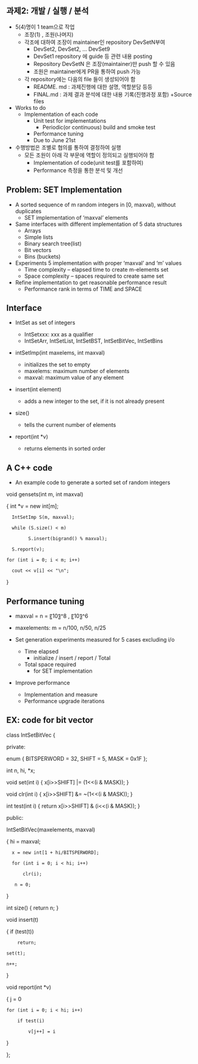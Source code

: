 
## 과제2:  개발 / 실행 / 분석
+ 5(4)명이 1 team으로 작업
  + 조장(1) , 조원(나머지)
  + 각조에 대하여 조장이 maintainer인 repository  DevSetN부여
    + DevSet2, DevSet2, … DevSet9
    + DevSet1 repository 에 guide 등 관련 내용 posting
    + Repository DevSetN 은 조장(maintainer)만  push 할 수 있음
    + 조원은 maintainer에게 PR을 통하여 push  가능
  + 각 repository에는 다음의 file 들이 생성되어야 함
    + README. md : 과제진행에 대한 설명, 역할분담 등등
    + FINAL.md : 과제 결과 분석에 대한 내용 기록(진행과정 포함)
    +Source files
+ Works to do
  + Implementation of each code
	+ Unit test for implementations
	  + Periodic(or continuous) build and smoke test
	+ Performance tuning
	+ Due to June 21st
+ 수행방법은 조별로 협의를 통하여 결정하여 실행
	+ 모든 조원이 아래 각 부문에 역할이 정의되고 실행되어야 함
	  + Implementation of code(unit test를 포함하여)
	  + Performance 측정을 통한 분석 및 개선

## Problem: SET Implementation
+ A sorted sequence of m random integers in [0, maxval), without duplicates
	+ SET implementation of ‘maxval’ elements
+ Same interfaces with different implementation of 5 data structures
	+ Arrays
	+ Simple lists
	+ Binary search tree(list)
	+ Bit vectors
	+ Bins (buckets)
+ Experiments 5 implementation with proper ‘maxval’ and ‘m’ values
	+ Time complexity – elapsed time to create m-elements set
	+ Space complexity – spaces required to create same set
+ Refine implementation to get reasonable performance result
	+ Performance rank in terms of TIME and SPACE

## Interface
+ IntSet as set of integers
	+ IntSetxxx: xxx as a qualifier
	+ IntSetArr, IntSetList, IntSetBST, IntSetBitVec, IntSetBins
	
+ intSetImp(int maxelems, int maxval) 
	+ initializes the set to empty
	+ maxelems: maximum number of elements
	+ maxval: maximum value of any element
+ insert(int element)
	 + adds a new integer to the set, if it is not already present
+ size() 
	 + tells the current number of elements
+ report(int *v) 
	 + returns elements in sorted order

## A C++ code
+ An example code to generate a sorted set of random integers 

void gensets(int m, int maxval)

{ 	int *v = new int[m];

	  IntSetImp S(m, maxval);
    
	  while (S.size() < m)
    
		    S.insert(bigrand() % maxval);
        
	  S.report(v);
    
    for (int i = 0; i < m; i++)
    
	  cout << v[i] << "\n";
    
}


## Performance tuning
+ maxval = n = 〖10〗^8 , 〖10〗^6
+ maxelements: m = n/100, n/50, n/25

+ Set generation experiments measured for 5 cases excluding i/o
	+ Time elapsed
	  + initialize / insert / report / Total
	+ Total space required
	  + for SET implementation
    
+ Improve performance
	+ Implementation and measure
	+ Performance upgrade iterations

## EX: code for bit vector

class IntSetBitVec {

private:

  enum { BITSPERWORD = 32, SHIFT = 5, MASK = 0x1F };

  int n, hi, *x;

  void set(int i) {        x[i>>SHIFT] |=  (1<<(i & MASK)); }

  void clr(int i) {        x[i>>SHIFT] &= ~(1<<(i & MASK)); }

  int test(int i) { return x[i>>SHIFT] &   (i<<(i & MASK)); }

public:

  IntSetBitVec(maxelements, maxval)

  {	hi = maxval;

	  x = new int[1 + hi/BITSPERWORD];
  
	  for (int i = 0; i < hi; i++)
  
		  clr(i);
    
	   n = 0;
  
  }

int size() { return n; }

void insert(t)

{	if (test(t))

		return;
    
	set(t);
  
	n++;
  
}

void report(int *v)

{	j = 0

	for (int i = 0; i < hi; i++)
  
		if test(i)
    
			v[j++] = i
      
}

};

